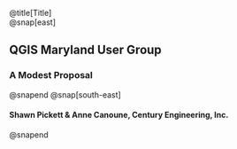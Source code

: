 @title[Title]
<br>
@snap[east]
## QGIS Maryland User Group
### A Modest Proposal
@snapend
@snap[south-east]
#### Shawn Pickett & Anne Canoune, Century Engineering, Inc.
@snapend